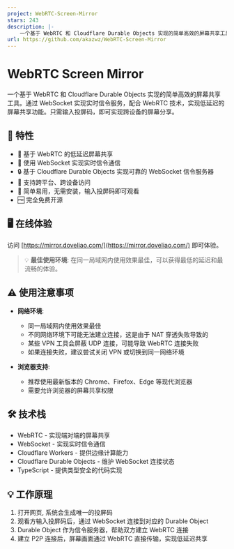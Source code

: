```yaml
---
project: WebRTC-Screen-Mirror
stars: 243
description: |-
    一个基于 WebRTC 和 Cloudflare Durable Objects 实现的简单高效的屏幕共享工具。通过 WebSocket 实现实时信令服务，配合 WebRTC 技术，实现低延迟的屏幕共享功能。只需输入投屏码，即可实现跨设备的屏幕分享。
url: https://github.com/akazwz/WebRTC-Screen-Mirror
---
```


# WebRTC Screen Mirror

一个基于 WebRTC 和 Cloudflare Durable Objects 实现的简单高效的屏幕共享工具。通过 WebSocket 实现实时信令服务，配合 WebRTC 技术，实现低延迟的屏幕共享功能。只需输入投屏码，即可实现跨设备的屏幕分享。

## 🌟 特性

- 🚀 基于 WebRTC 的低延迟屏幕共享
- 🔌 使用 WebSocket 实现实时信令通信
- 🔒 基于 Cloudflare Durable Objects 实现可靠的 WebSocket 信令服务器
- 📱 支持跨平台、跨设备访问
- 🎯 简单易用，无需安装，输入投屏码即可观看
- 🆓 完全免费开源

## 🖥️ 在线体验

访问 [https://mirror.doveliao.com/](https://mirror.doveliao.com/) 即可体验。

> 💡 **最佳使用环境**: 在同一局域网内使用效果最佳，可以获得最低的延迟和最流畅的体验。

## ⚠️ 使用注意事项

- **网络环境**: 
  - 同一局域网内使用效果最佳
  - 不同网络环境下可能无法建立连接，这是由于 NAT 穿透失败导致的
  - 某些 VPN 工具会屏蔽 UDP 连接，可能导致 WebRTC 连接失败
  - 如果连接失败，建议尝试关闭 VPN 或切换到同一网络环境

- **浏览器支持**:
  - 推荐使用最新版本的 Chrome、Firefox、Edge 等现代浏览器
  - 需要允许浏览器的屏幕共享权限

## 🛠️ 技术栈

- WebRTC - 实现端对端的屏幕共享
- WebSocket - 实现实时信令通信
- Cloudflare Workers - 提供边缘计算能力
- Cloudflare Durable Objects - 维护 WebSocket 连接状态
- TypeScript - 提供类型安全的代码实现

## 💡 工作原理

1. 打开网页, 系统会生成唯一的投屏码
2. 观看方输入投屏码后，通过 WebSocket 连接到对应的 Durable Object
3. Durable Object 作为信令服务器，帮助双方建立 WebRTC 连接
4. 建立 P2P 连接后，屏幕画面通过 WebRTC 直接传输，实现低延迟共享

